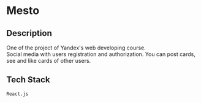 # Mesto

## Description
One of the project of Yandex's web developing course.  
Social media with users registration and authorization. You can post cards, see and like cards of other users.

## Tech Stack
`React.js`
